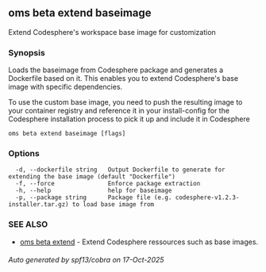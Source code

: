 ## oms beta extend baseimage

Extend Codesphere's workspace base image for customization

### Synopsis

Loads the baseimage from Codesphere package and generates a Dockerfile based on it.
This enables you to extend Codesphere's base image with specific dependencies.

To use the custom base image, you need to push the resulting image to your container registry and
reference it in your install-config for the Codesphere installation process to pick it up and include it in Codesphere

```
oms beta extend baseimage [flags]
```

### Options

```
  -d, --dockerfile string   Output Dockerfile to generate for extending the base image (default "Dockerfile")
  -f, --force               Enforce package extraction
  -h, --help                help for baseimage
  -p, --package string      Package file (e.g. codesphere-v1.2.3-installer.tar.gz) to load base image from
```

### SEE ALSO

* [oms beta extend](oms_beta_extend.md)	 - Extend Codesphere ressources such as base images.

###### Auto generated by spf13/cobra on 17-Oct-2025
